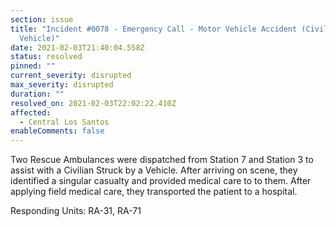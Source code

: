 ```yaml
---
section: issue
title: "Incident #0078 - Emergency Call - Motor Vehicle Accident (Civilian vs.
  Vehicle)"
date: 2021-02-03T21:40:04.558Z
status: resolved
pinned: ""
current_severity: disrupted
max_severity: disrupted
duration: ""
resolved_on: 2021-02-03T22:02:22.410Z
affected:
  - Central Los Santos
enableComments: false
---
```

Two Rescue Ambulances were dispatched from Station 7 and Station 3 to assist with a Civilian Struck by a Vehicle. After arriving on scene, they identified a singular casualty and provided medical care to to them. After applying field medical care, they transported the patient to a hospital.

Responding Units: RA-31, RA-71